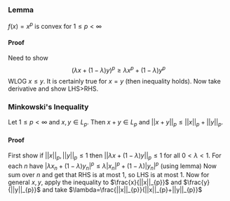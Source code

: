 ### Lemma
$f(x)=x^p$ is convex for $1\leq p<\infty$
#### Proof
Need to show $$
(\lambda x+(1-\lambda)y)^p\geq \lambda x^p +(1-\lambda)y^p
$$ WLOG $x\leq y$. It is certainly true for $x=y$ (then inequality holds). Now take derivative and show LHS>RHS.

### Minkowski's Inequality
Let $1\leq p<\infty$ and $x,y\in L_{p}$. Then $x+y\in L_{p}$ and $||x+y||_{p}\leq ||x||_{p}+||y||_{p}$.
#### Proof
First show if $||x||_{p}, ||y||_{p}\leq 1$ then $||\lambda x+(1-\lambda)y||_{p}\leq 1$ for all $0<\lambda<1$. 
For each $n$ have $|\lambda x_{n}+(1-\lambda)y_{n}|^p\leq \lambda|x_{n}|^p+(1-\lambda)|y_{n}|^p$ (using lemma)
Now sum over $n$ and get that RHS is at most 1, so LHS is at most 1.
Now for general $x,y$, apply the inequality to $\frac{x}{||x||_{p}}$ and $\frac{y}{||y||_{p}}$ and take $\lambda=\frac{||x||_{p}}{||x||_{p}+||y||_{p}}$